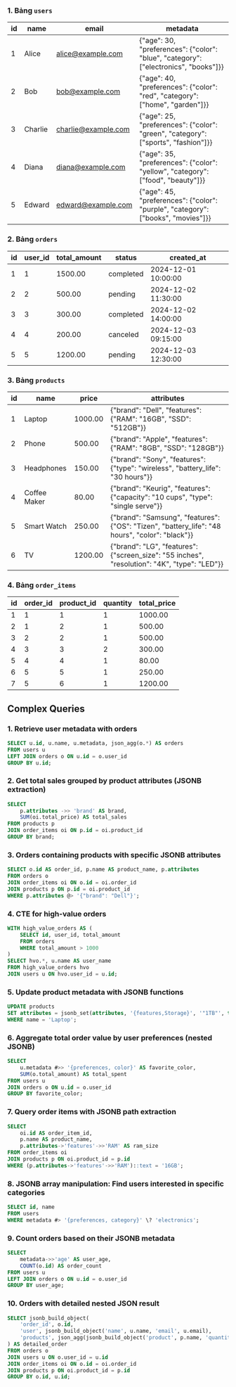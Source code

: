 ### 1. **Bảng `users`**
| id  | name     | email              | metadata                                                                                                                                         |
|-----|----------|--------------------|--------------------------------------------------------------------------------------------------------------------------------------------------|
| 1   | Alice    | alice@example.com   | {"age": 30, "preferences": {"color": "blue", "category": ["electronics", "books"]}}                                                             |
| 2   | Bob      | bob@example.com     | {"age": 40, "preferences": {"color": "red", "category": ["home", "garden"]}}                                                                   |
| 3   | Charlie  | charlie@example.com | {"age": 25, "preferences": {"color": "green", "category": ["sports", "fashion"]}}                                                               |
| 4   | Diana    | diana@example.com   | {"age": 35, "preferences": {"color": "yellow", "category": ["food", "beauty"]}}                                                                |
| 5   | Edward   | edward@example.com  | {"age": 45, "preferences": {"color": "purple", "category": ["books", "movies"]}}                                                                |


### 2. **Bảng `orders`**
| id  | user_id | total_amount | status    | created_at          |
|-----|---------|--------------|-----------|---------------------|
| 1   | 1       | 1500.00      | completed | 2024-12-01 10:00:00 |
| 2   | 2       | 500.00       | pending   | 2024-12-02 11:30:00 |
| 3   | 3       | 300.00       | completed | 2024-12-02 14:00:00 |
| 4   | 4       | 200.00       | canceled  | 2024-12-03 09:15:00 |
| 5   | 5       | 1200.00      | pending   | 2024-12-03 12:30:00 |


### 3. **Bảng `products`**

| id  | name         | price   | attributes                                                                                      |
| --- | ------------ | ------- | ----------------------------------------------------------------------------------------------- |
| 1   | Laptop       | 1000.00 | {"brand": "Dell", "features": {"RAM": "16GB", "SSD": "512GB"}}                                  |
| 2   | Phone        | 500.00  | {"brand": "Apple", "features": {"RAM": "8GB", "SSD": "128GB"}}                                  |
| 3   | Headphones   | 150.00  | {"brand": "Sony", "features": {"type": "wireless", "battery_life": "30 hours"}}                 |
| 4   | Coffee Maker | 80.00   | {"brand": "Keurig", "features": {"capacity": "10 cups", "type": "single serve"}}                |
| 5   | Smart Watch  | 250.00  | {"brand": "Samsung", "features": {"OS": "Tizen", "battery_life": "48 hours", "color": "black"}} |
| 6   | TV           | 1200.00 | {"brand": "LG", "features": {"screen_size": "55 inches", "resolution": "4K", "type": "LED"}}    |


### 4. **Bảng `order_items`**
| id  | order_id | product_id | quantity | total_price |
|-----|----------|------------|----------|-------------|
| 1   | 1        | 1          | 1        | 1000.00     |
| 2   | 1        | 2          | 1        | 500.00      |
| 3   | 2        | 2          | 1        | 500.00      |
| 4   | 3        | 3          | 2        | 300.00      |
| 5   | 4        | 4          | 1        | 80.00       |
| 6   | 5        | 5          | 1        | 250.00      |
| 7   | 5        | 6          | 1        | 1200.00     |

## Complex Queries

### 1. Retrieve user metadata with orders
```sql
SELECT u.id, u.name, u.metadata, json_agg(o.*) AS orders
FROM users u
LEFT JOIN orders o ON u.id = o.user_id
GROUP BY u.id;
```

### 2. Get total sales grouped by product attributes (JSONB extraction)
```sql
SELECT 
    p.attributes ->> 'brand' AS brand,
    SUM(oi.total_price) AS total_sales
FROM products p
JOIN order_items oi ON p.id = oi.product_id
GROUP BY brand;
```

### 3. Orders containing products with specific JSONB attributes
```sql
SELECT o.id AS order_id, p.name AS product_name, p.attributes
FROM orders o
JOIN order_items oi ON o.id = oi.order_id
JOIN products p ON p.id = oi.product_id
WHERE p.attributes @> '{"brand": "Dell"}';
```

### 4. CTE for high-value orders
```sql
WITH high_value_orders AS (
    SELECT id, user_id, total_amount
    FROM orders
    WHERE total_amount > 1000
)
SELECT hvo.*, u.name AS user_name
FROM high_value_orders hvo
JOIN users u ON hvo.user_id = u.id;
```

### 5. Update product metadata with JSONB functions
```sql
UPDATE products
SET attributes = jsonb_set(attributes, '{features,Storage}', '"1TB"', true)
WHERE name = 'Laptop';
```

### 6. Aggregate total order value by user preferences (nested JSONB)
```sql
SELECT 
    u.metadata #>> '{preferences, color}' AS favorite_color,
    SUM(o.total_amount) AS total_spent
FROM users u
JOIN orders o ON u.id = o.user_id
GROUP BY favorite_color;
```

### 7. Query order items with JSONB path extraction
```sql
SELECT 
    oi.id AS order_item_id,
    p.name AS product_name,
    p.attributes->'features'->>'RAM' AS ram_size
FROM order_items oi
JOIN products p ON oi.product_id = p.id
WHERE (p.attributes->'features'->>'RAM')::text = '16GB';
```

### 8. JSONB array manipulation: Find users interested in specific categories
```sql
SELECT id, name
FROM users
WHERE metadata #> '{preferences, category}' \? 'electronics';
```

### 9. Count orders based on their JSONB metadata
```sql
SELECT 
    metadata->>'age' AS user_age,
    COUNT(o.id) AS order_count
FROM users u
LEFT JOIN orders o ON u.id = o.user_id
GROUP BY user_age;
```

### 10. Orders with detailed nested JSON result

```sql
SELECT jsonb_build_object(
    'order_id', o.id,
    'user', jsonb_build_object('name', u.name, 'email', u.email),
    'products', json_agg(jsonb_build_object('product', p.name, 'quantity', oi.quantity))
) AS detailed_order
FROM orders o
JOIN users u ON o.user_id = u.id
JOIN order_items oi ON o.id = oi.order_id
JOIN products p ON oi.product_id = p.id
GROUP BY o.id, u.id;
